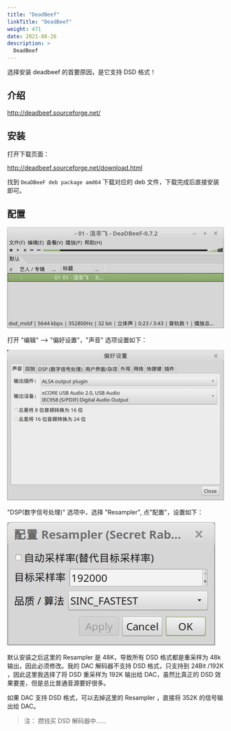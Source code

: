 ```yaml
---
title: "DeadBeef"
linkTitle: "DeadBeef"
weight: 471
date: 2021-08-26
description: >
  DeadBeef
---
```



选择安装 deadbeef 的首要原因，是它支持 DSD 格式！

## 介绍

http://deadbeef.sourceforge.net/

## 安装

打开下载页面：

http://deadbeef.sourceforge.net/download.html

找到 `DeaDBeeF deb package amd64` 下载对应的 deb 文件，下载完成后直接安装即可。

## 配置

![](images/deadbeef-1.jpg)

打开 "编辑" --> "偏好设置"，"声音" 选项设置如下：

![](images/deadbeef-2.jpg)

"DSP(数字信号处理)" 选项中，选择 "Resampler", 点"配置"，设置如下：

![](images/deadbeef-3.jpg)

默认安装之后这里的 Resampler 是 48K，导致所有 DSD 格式都是重采样为 48k 输出，因此必须修改。我的 DAC 解码器不支持 DSD 格式，只支持到 24Bit /192K ，因此这里我选择了将 DSD 重采样为 192K 输出给 DAC，虽然比真正的 DSD 效果要差，但是总比普通音源要好很多。

如果 DAC 支持 DSD 格式，可以去掉这里的 Resampler ，直接将 352K 的信号输出给 DAC。

> 注： 攒钱买 DSD 解码器中......

